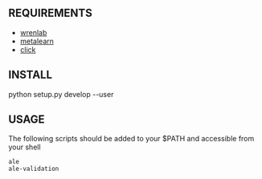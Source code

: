 ## REQUIREMENTS

- [wrenlab](https://gitlab.com/wrenlab/wrenlab)
- [metalearn](https://gitlab.com/wrenlab/metalearn)
- [click](https://pypi.python.org/pypi/click)

## INSTALL

python setup.py develop --user

## USAGE

The following scripts should be added to your $PATH and accessible from your shell

```
ale
ale-validation
```
